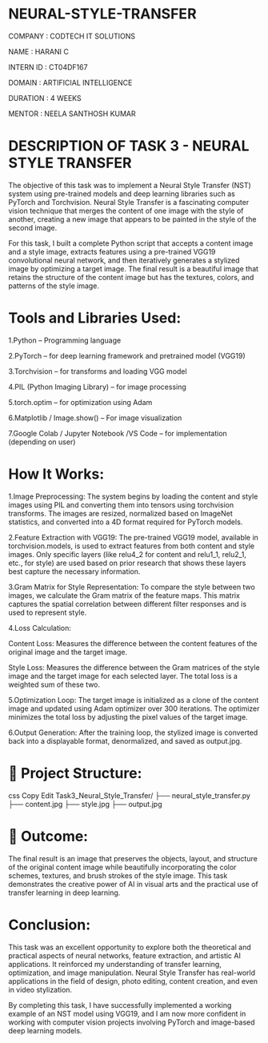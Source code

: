 # NEURAL-STYLE-TRANSFER

COMPANY : CODTECH IT SOLUTIONS

NAME : HARANI C

INTERN ID : CT04DF167

DOMAIN : ARTIFICIAL INTELLIGENCE

DURATION : 4 WEEKS

MENTOR : NEELA SANTHOSH KUMAR

# DESCRIPTION OF TASK 3 - NEURAL STYLE TRANSFER #
The objective of this task was to implement a Neural Style Transfer (NST) system using pre-trained models and deep learning libraries such as PyTorch and Torchvision. Neural Style Transfer is a fascinating computer vision technique that merges the content of one image with the style of another, creating a new image that appears to be painted in the style of the second image.

For this task, I built a complete Python script that accepts a content image and a style image, extracts features using a pre-trained VGG19 convolutional neural network, and then iteratively generates a stylized image by optimizing a target image. The final result is a beautiful image that retains the structure of the content image but has the textures, colors, and patterns of the style image.


# Tools and Libraries Used:
1.Python – Programming language

2.PyTorch – for deep learning framework and pretrained model (VGG19)

3.Torchvision – for transforms and loading VGG model

4.PIL (Python Imaging Library) – for image processing

5.torch.optim – for optimization using Adam

6.Matplotlib / Image.show() – For image visualization

7.Google Colab / Jupyter Notebook /VS Code – for implementation (depending on user)

 # How It Works:
1.Image Preprocessing:
The system begins by loading the content and style images using PIL and converting them into tensors using torchvision transforms. The images are resized, normalized based on ImageNet statistics, and converted into a 4D format required for PyTorch models.

2.Feature Extraction with VGG19:
The pre-trained VGG19 model, available in torchvision.models, is used to extract features from both content and style images. Only specific layers (like relu4_2 for content and relu1_1, relu2_1, etc., for style) are used based on prior research that shows these layers best capture the necessary information.

3.Gram Matrix for Style Representation:
To compare the style between two images, we calculate the Gram matrix of the feature maps. This matrix captures the spatial correlation between different filter responses and is used to represent style.

4.Loss Calculation:

Content Loss: Measures the difference between the content features of the original image and the target image.

Style Loss: Measures the difference between the Gram matrices of the style image and the target image for each selected layer.
The total loss is a weighted sum of these two.

5.Optimization Loop:
The target image is initialized as a clone of the content image and updated using Adam optimizer over 300 iterations. The optimizer minimizes the total loss by adjusting the pixel values of the target image.

6.Output Generation:
After the training loop, the stylized image is converted back into a displayable format, denormalized, and saved as output.jpg.

# 📁 Project Structure:
css
Copy
Edit
Task3_Neural_Style_Transfer/
├── neural_style_transfer.py
├── content.jpg
├── style.jpg
├── output.jpg

# 🎯 Outcome:
The final result is an image that preserves the objects, layout, and structure of the original content image while beautifully incorporating the color schemes, textures, and brush strokes of the style image. This task demonstrates the creative power of AI in visual arts and the practical use of transfer learning in deep learning.

# Conclusion:
This task was an excellent opportunity to explore both the theoretical and practical aspects of neural networks, feature extraction, and artistic AI applications. It reinforced my understanding of transfer learning, optimization, and image manipulation. Neural Style Transfer has real-world applications in the field of design, photo editing, content creation, and even in video stylization.

By completing this task, I have successfully implemented a working example of an NST model using VGG19, and I am now more confident in working with computer vision projects involving PyTorch and image-based deep learning models.
